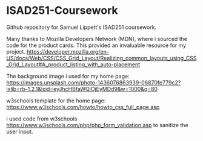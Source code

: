 # ISAD251-Coursework
Github repository for Samuel Lippett's ISAD251 coursework. 



Many thanks to Mozilla Developers Network (MDN), where i sourced the code for the product cards. This provided an
invaluable resource for my project. 
https://developer.mozilla.org/en-US/docs/Web/CSS/CSS_Grid_Layout/Realizing_common_layouts_using_CSS_Grid_Layout#A_product_listing_with_auto-placement


The background image i used for my home page:
https://images.unsplash.com/photo-1436076863939-06870fe779c2?ixlib=rb-1.2.1&ixid=eyJhcHBfaWQiOjEyMDd9&w=1000&q=80

w3schools template for the home page:
https://www.w3schools.com/howto/howto_css_full_page.asp

i used code from w3schools https://www.w3schools.com/php/php_form_validation.asp to sanitize the user input. 
